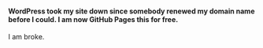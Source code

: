 #### WordPress took my site down since somebody renewed my domain name before I could. I am now GitHub Pages this for free.

I am broke.